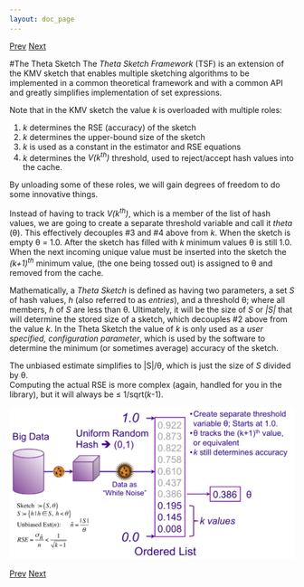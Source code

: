 ```yaml
---
layout: doc_page
---
```

[Prev](/docs/KMVsketch5.html)
[Next](/docs/ThetaSketch2.html)

#The Theta Sketch
The <i>Theta Sketch Framework</i> (TSF) is an extension of the KMV sketch that enables multiple sketching algorithms to be implemented in a common theoretical framework and with a common API and greatly simplifies implementation of set expressions.

Note that in the KMV sketch the value <i>k</i> is overloaded with multiple roles:

1. <i>k</i> determines the RSE (accuracy) of the sketch
2. <i>k</i> determines the upper-bound size of the sketch
3. <i>k</i> is used as a constant in the estimator and RSE equations
4. <i>k</i> determines the <i>V(k<sup>th</sup>)</i> threshold, used to reject/accept hash values into the cache.

By unloading some of these roles, we will gain degrees of freedom to do some innovative things. 

Instead of having to track <i>V(k<sup>th</sup>)</i>, which is a member of the list of hash values, we are going to create a separate threshold variable and call it <i>theta</i> (&theta;). This effectively decouples #3 and #4 above from <i>k</i>. When the sketch is empty &theta; = 1.0.  After the sketch has filled with <i>k</i> minimum values &theta; is still 1.0.  When the next incoming unique value must be inserted into the sketch the <i>(k+1)<sup>th</sup></i> minimum value, (the one being tossed out) is assigned to &theta; and removed from the cache.  

Mathematically, a <i>Theta Sketch</i> is defined as having two parameters, a set <i>S</i> of hash values, <i>h</i> (also referred to as <i>entries</i>), and a threshold &theta;; where all members, <i>h</i> of <i>S</i> are less than &theta;.  Ultimately, it will be the size of <i>S</i> or <i>|S|</i> that will determine the stored size of a sketch, which decouples #2 above from the value <i>k</i>.  In the Theta Sketch the value of <i>k</i> is only used as a <i>user specified, configuration parameter</i>, which is used by the software to determine the minimum (or sometimes average) accuracy of the sketch.

The unbiased estimate simplifies to \|S\|/&theta;, which is just the size of <i>S</i> divided by &theta;.  
Computing the actual RSE is more complex (again, handled for you in the library), but it will always be &le; 1/sqrt(<i>k</i>-1). 

<img class="ds-img" src="/docs/img/ThetaSketch1.png" alt="ThetaSketch1" />

[Prev](/docs/KMVsketch5.html)
[Next](/docs/ThetaSketch2.html)
